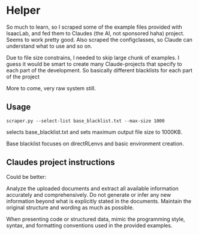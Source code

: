 # Helper
So much to learn, so I scraped some of the example files provided with IsaacLab, and fed them to Claudes (the AI, not sponsored haha) project. Seems to work pretty good. Also scraped the configclasses, so Claude can understand what to use and so on.

Due to file size constrains, I needed to skip large chunk of examples. I guess it would be smart to create many Claude-projects that specify to each part of the development. So basically different blacklists for each part of the project

More to come, very raw system still.

## Usage

```plaintext
scraper.py --select-list base_blacklist.txt --max-size 1000
```

selects base_blacklist.txt and sets maximum output file size to 1000KB.

Base blacklist focuses on directRLenvs and basic environment creation.

## Claudes project instructions
Could be better:

Analyze the uploaded documents and extract all available information accurately and comprehensively. 
Do not generate or infer any new information beyond what is explicitly stated in the documents. 
Maintain the original structure and wording as much as possible. 

When presenting code or structured data, mimic the programming style, syntax, and formatting conventions used in the provided examples.